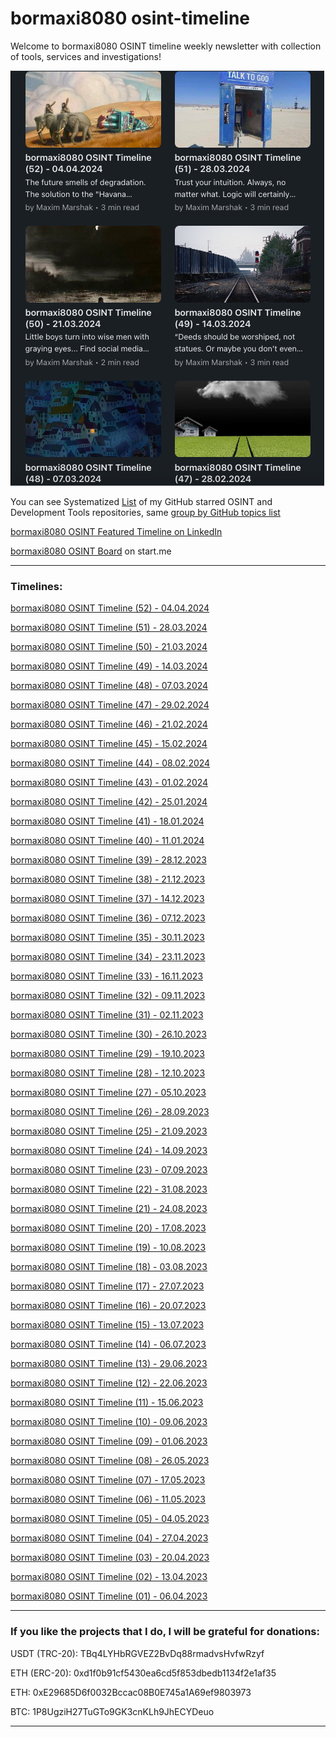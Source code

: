 # bormaxi8080 osint-timeline

Welcome to bormaxi8080 OSINT timeline weekly newsletter with collection of tools, services and investigations!

![alt text](logo.png)

You can see Systematized [List](https://github.com/bormaxi8080/github-starred-repos-builder/blob/main/starred_repos.md) of my GitHub starred OSINT and Development Tools repositories, same [group by GitHub topics list](https://github.com/bormaxi8080/starred)

[bormaxi8080 OSINT Featured Timeline on LinkedIn](https://www.linkedin.com/in/osintech/details/featured/)

[bormaxi8080 OSINT Board](https://start.me/p/X2G0DB/bormaxi8080-osint-board) on start.me

----
### Timelines:

[bormaxi8080 OSINT Timeline (52) - 04.04.2024](./timelines/bormaxi8080-osint-timeline_52_04.04.2024.md)

[bormaxi8080 OSINT Timeline (51) - 28.03.2024](./timelines/bormaxi8080-osint-timeline_51_28.03.2024.md)

[bormaxi8080 OSINT Timeline (50) - 21.03.2024](./timelines/bormaxi8080-osint-timeline_50_21.03.2024.md)

[bormaxi8080 OSINT Timeline (49) - 14.03.2024](./timelines/bormaxi8080-osint-timeline_49_14.03.2024.md)

[bormaxi8080 OSINT Timeline (48) - 07.03.2024](./timelines/bormaxi8080-osint-timeline_48_07.03.2024.md)

[bormaxi8080 OSINT Timeline (47) - 29.02.2024](./timelines/bormaxi8080-osint-timeline_47_29.02.2024.md)

[bormaxi8080 OSINT Timeline (46) - 21.02.2024](./timelines/bormaxi8080-osint-timeline_46_21.02.2024.md)

[bormaxi8080 OSINT Timeline (45) - 15.02.2024](./timelines/bormaxi8080-osint-timeline_45_15.02.2024.md)

[bormaxi8080 OSINT Timeline (44) - 08.02.2024](./timelines/bormaxi8080-osint-timeline_44_08.02.2024.md)

[bormaxi8080 OSINT Timeline (43) - 01.02.2024](./timelines/bormaxi8080-osint-timeline_43_01.02.2024.md)

[bormaxi8080 OSINT Timeline (42) - 25.01.2024](./timelines/bormaxi8080-osint-timeline_42_25.01.2024.md)

[bormaxi8080 OSINT Timeline (41) - 18.01.2024](./timelines/bormaxi8080-osint-timeline_41_18.01.2024.md)

[bormaxi8080 OSINT Timeline (40) - 11.01.2024](./timelines/bormaxi8080-osint-timeline_40_11.01.2024.md)

[bormaxi8080 OSINT Timeline (39) - 28.12.2023](./timelines/bormaxi8080-osint-timeline_39_28.12.2023.md)

[bormaxi8080 OSINT Timeline (38) - 21.12.2023](./timelines/bormaxi8080-osint-timeline_38_21.12.2023.md)

[bormaxi8080 OSINT Timeline (37) - 14.12.2023](./timelines/bormaxi8080-osint-timeline_37_14.12.2023.md)

[bormaxi8080 OSINT Timeline (36) - 07.12.2023](./timelines/bormaxi8080-osint-timeline_36_07.12.2023.md)

[bormaxi8080 OSINT Timeline (35) - 30.11.2023](./timelines/bormaxi8080-osint-timeline_35_30.11.2023.md)

[bormaxi8080 OSINT Timeline (34) - 23.11.2023](./timelines/bormaxi8080-osint-timeline_34_23.11.2023.md)

[bormaxi8080 OSINT Timeline (33) - 16.11.2023](./timelines/bormaxi8080-osint-timeline_33_16.11.2023.md)

[bormaxi8080 OSINT Timeline (32) - 09.11.2023](./timelines/bormaxi8080-osint-timeline_32_09.11.2023.md)

[bormaxi8080 OSINT Timeline (31) - 02.11.2023](./timelines/bormaxi8080-osint-timeline_31_02.11.2023.md)

[bormaxi8080 OSINT Timeline (30) - 26.10.2023](./timelines/bormaxi8080-osint-timeline_30_26.10.2023.md)

[bormaxi8080 OSINT Timeline (29) - 19.10.2023](./timelines/bormaxi8080-osint-timeline_29_19.10.2023.md)

[bormaxi8080 OSINT Timeline (28) - 12.10.2023](./timelines/bormaxi8080-osint-timeline_28_12.10.2023.md)

[bormaxi8080 OSINT Timeline (27) - 05.10.2023](./timelines/bormaxi8080-osint-timeline_27_05.10.2023.md)

[bormaxi8080 OSINT Timeline (26) - 28.09.2023](./timelines/bormaxi8080-osint-timeline_26_28.09.2023.md)

[bormaxi8080 OSINT Timeline (25) - 21.09.2023](./timelines/bormaxi8080-osint-timeline_25_21.09.2023.md)

[bormaxi8080 OSINT Timeline (24) - 14.09.2023](./timelines/bormaxi8080-osint-timeline_24_14.09.2023.md)

[bormaxi8080 OSINT Timeline (23) - 07.09.2023](./timelines/bormaxi8080-osint-timeline_23_07.09.2023.md)

[bormaxi8080 OSINT Timeline (22) - 31.08.2023](./timelines/bormaxi8080-osint-timeline_22_31.08.2023.md)

[bormaxi8080 OSINT Timeline (21) - 24.08.2023](./timelines/bormaxi8080-osint-timeline_21_24.08.2023.md)

[bormaxi8080 OSINT Timeline (20) - 17.08.2023](./timelines/bormaxi8080-osint-timeline_20_17.08.2023.md)

[bormaxi8080 OSINT Timeline (19) - 10.08.2023](./timelines/bormaxi8080-osint-timeline_19_10.08.2023.md)

[bormaxi8080 OSINT Timeline (18) - 03.08.2023](./timelines/bormaxi8080-osint-timeline_18_03.08.2023.md)

[bormaxi8080 OSINT Timeline (17) - 27.07.2023](./timelines/bormaxi8080-osint-timeline_17_27.07.2023.md)

[bormaxi8080 OSINT Timeline (16) - 20.07.2023](./timelines/bormaxi8080-osint-timeline_16_20.07.2023.md)

[bormaxi8080 OSINT Timeline (15) - 13.07.2023](./timelines/bormaxi8080-osint-timeline_15_13.07.2023.md)

[bormaxi8080 OSINT Timeline (14) - 06.07.2023](./timelines/bormaxi8080-osint-timeline_14_06.07.2023.md)

[bormaxi8080 OSINT Timeline (13) - 29.06.2023](./timelines/bormaxi8080-osint-timeline_13_29.06.2023.md)

[bormaxi8080 OSINT Timeline (12) - 22.06.2023](./timelines/bormaxi8080-osint-timeline_12_22.06.2023.md)

[bormaxi8080 OSINT Timeline (11) - 15.06.2023](./timelines/bormaxi8080-osint-timeline_11_15.06.2023.md)

[bormaxi8080 OSINT Timeline (10) - 09.06.2023](./timelines/bormaxi8080-osint-timeline_10_09.06.2023.md)

[bormaxi8080 OSINT Timeline (09) - 01.06.2023](./timelines/bormaxi8080-osint-timeline_09_01.06.2023.md)

[bormaxi8080 OSINT Timeline (08) - 26.05.2023](./timelines/bormaxi8080-osint-timeline_08_26.05.2023.md)

[bormaxi8080 OSINT Timeline (07) - 17.05.2023](./timelines/bormaxi8080-osint-timeline_07_17.05.2023.md)

[bormaxi8080 OSINT Timeline (06) - 11.05.2023](./timelines/bormaxi8080-osint-timeline_06_11.05.2023.md)

[bormaxi8080 OSINT Timeline (05) - 04.05.2023](./timelines/bormaxi8080-osint-timeline_05_04.05.2023.md)

[bormaxi8080 OSINT Timeline (04) - 27.04.2023](./timelines/bormaxi8080-osint-timeline_04_27.04.2023.md)

[bormaxi8080 OSINT Timeline (03) - 20.04.2023](./timelines/bormaxi8080-osint-timeline_03_20.04.2023.md)

[bormaxi8080 OSINT Timeline (02) - 13.04.2023](./timelines/bormaxi8080-osint-timeline_02_13.04.2023.md)

[bormaxi8080 OSINT Timeline (01) - 06.04.2023](./timelines/bormaxi8080-osint-timeline_01_06.04.2023.md)

----
### If you like the projects that I do, I will be grateful for donations:

USDT (TRC-20): TBq4LYHbRGVEZ2BvDq88rmadvsHvfwRzyf

ETH (ERC-20): 0xd1f0b91cf5430ea6cd5f853dbedb1134f2e1af35

ETH: 0xE29685D6f0032Bccac08B0E745a1A69ef9803973

BTC: 1P8UgziH27TuGTo9GK3cnKLh9JhECYDeuo

----


